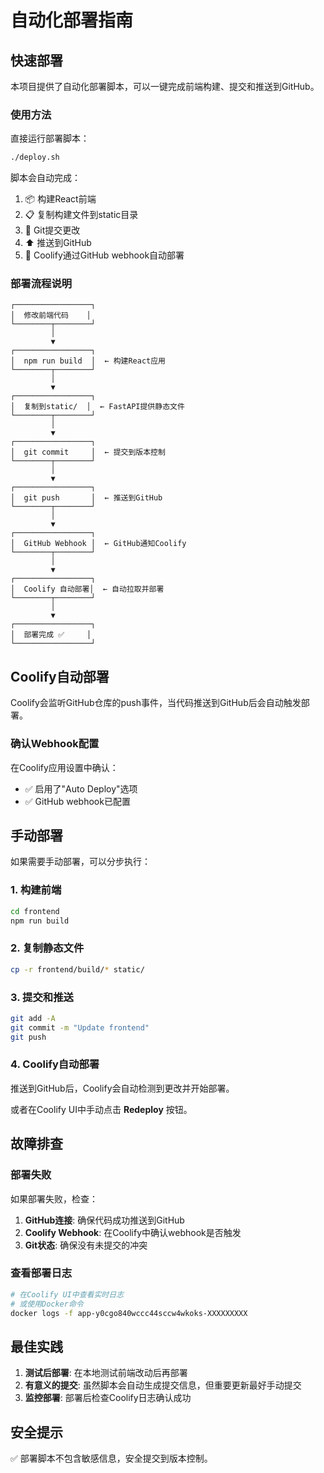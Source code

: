 # 自动化部署指南

## 快速部署

本项目提供了自动化部署脚本，可以一键完成前端构建、提交和推送到GitHub。

### 使用方法

直接运行部署脚本：

```bash
./deploy.sh
```

脚本会自动完成：
1. 📦 构建React前端
2. 📋 复制构建文件到static目录
3. 📝 Git提交更改
4. ⬆️ 推送到GitHub
5. 🔄 Coolify通过GitHub webhook自动部署

### 部署流程说明

```
┌─────────────────┐
│  修改前端代码    │
└────────┬────────┘
         │
         ▼
┌─────────────────┐
│  npm run build  │  ← 构建React应用
└────────┬────────┘
         │
         ▼
┌─────────────────┐
│  复制到static/  │  ← FastAPI提供静态文件
└────────┬────────┘
         │
         ▼
┌─────────────────┐
│  git commit     │  ← 提交到版本控制
└────────┬────────┘
         │
         ▼
┌─────────────────┐
│  git push       │  ← 推送到GitHub
└────────┬────────┘
         │
         ▼
┌─────────────────┐
│  GitHub Webhook │  ← GitHub通知Coolify
└────────┬────────┘
         │
         ▼
┌─────────────────┐
│  Coolify 自动部署│  ← 自动拉取并部署
└────────┬────────┘
         │
         ▼
┌─────────────────┐
│  部署完成 ✅     │
└─────────────────┘
```

## Coolify自动部署

Coolify会监听GitHub仓库的push事件，当代码推送到GitHub后会自动触发部署。

### 确认Webhook配置

在Coolify应用设置中确认：
- ✅ 启用了"Auto Deploy"选项
- ✅ GitHub webhook已配置

## 手动部署

如果需要手动部署，可以分步执行：

### 1. 构建前端

```bash
cd frontend
npm run build
```

### 2. 复制静态文件

```bash
cp -r frontend/build/* static/
```

### 3. 提交和推送

```bash
git add -A
git commit -m "Update frontend"
git push
```

### 4. Coolify自动部署

推送到GitHub后，Coolify会自动检测到更改并开始部署。

或者在Coolify UI中手动点击 **Redeploy** 按钮。

## 故障排查

### 部署失败

如果部署失败，检查：

1. **GitHub连接**: 确保代码成功推送到GitHub
2. **Coolify Webhook**: 在Coolify中确认webhook是否触发
3. **Git状态**: 确保没有未提交的冲突

### 查看部署日志

```bash
# 在Coolify UI中查看实时日志
# 或使用Docker命令
docker logs -f app-y0cgo840wccc44sccw4wkoks-XXXXXXXXX
```

## 最佳实践

1. **测试后部署**: 在本地测试前端改动后再部署
2. **有意义的提交**: 虽然脚本会自动生成提交信息，但重要更新最好手动提交
3. **监控部署**: 部署后检查Coolify日志确认成功

## 安全提示

✅ 部署脚本不包含敏感信息，安全提交到版本控制。
